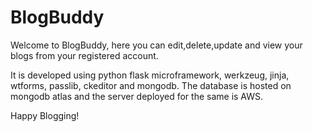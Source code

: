 # BlogBuddy

Welcome to BlogBuddy, here you can edit,delete,update and view your blogs from your registered account. 

It is developed using python flask microframework, werkzeug, jinja, wtforms, passlib, ckeditor and mongodb. The database is hosted on mongodb atlas and the server deployed for the same is AWS. 

Happy Blogging!
